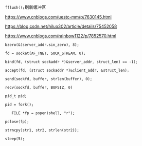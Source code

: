 `fflush();`刷新缓冲区

https://www.cnblogs.com/uestc-mm/p/7630145.html



https://blog.csdn.net/hiluo302/article/details/75452058



https://www.cnblogs.com/rainbow1122/p/7852570.html



`bzero(&(server_addr.sin_zero), 8);`

`fd = socket(AF_TNET, SOCK_STREAM, 0);`

`bind(fd, (struct sockaddr *)&server_addr, struct_len) == -1);`

`accept(fd, (struct sockaddr *)&client_addr, &struct_len);`



`send(sockfd, buffer, strlen(buffer), 0);`

`recv(sockfd, buffer, BUFSIZ, 0)`



`pid_t pid;`

`pid = fork();`



`	FILE *fp = popen(shell, "r");`

`pclose(fp);`



`strncpy(str1, str2, strlen(str2));`

`sleep(5);`